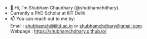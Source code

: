 - 👋 Hi, I’m Shubham Chaudhary (@shubhamchdhary).
- Currently a PhD Scholar at IIIT Delhi.
- 📫 You can reach out to me by: <br/>
  Email : shubhamch@iiitd.ac.in or shubhamchdhary@gmail.com
  Webpage : https://shubhamchdhary.github.io/
